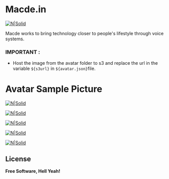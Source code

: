 
# Macde.in

[![N|Solid](https://macdealexa.co.in/audio/Macde_Pic/macde_bg_white.png)](https://nodesource.com/products/nsolid)

Macde works to bring technology closer to people's lifestyle through voice systems.
### IMPORTANT :
 - Host the image from the avatar folder to s3 and replace the url in the variable  `${s3url}` in  `${avatar.json}`file.

# Avatar Sample Picture
[![N|Solid](https://macdealexa.co.in/audio/connections/level/avatar1.png)](https://nodesource.com/products/nsolid)

[![N|Solid](https://macdealexa.co.in/audio/connections/level/avatar2.png)](https://nodesource.com/products/nsolid)

[![N|Solid](https://macdealexa.co.in/audio/connections/level/avatar3.png)](https://nodesource.com/products/nsolid)

[![N|Solid](https://macdealexa.co.in/audio/connections/level/avatar4.png)](https://nodesource.com/products/nsolid)

[![N|Solid](https://macdealexa.co.in/audio/connections/level/avatar5.png)](https://nodesource.com/products/nsolid)





License
----
**Free Software, Hell Yeah!**

